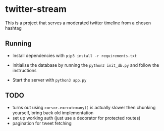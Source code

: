 # twitter-stream

This is a project that serves a moderated twitter timeline from a chosen hashtag

## Running

-   Install dependencies with `pip3 install -r requirements.txt`

-   Initialise the database by running the `python3 init_db.py` and follow the instructions

-   Start the server with `python3 app.py`

## TODO

-   turns out using `cursor.executemany()` is actually slower then chunking yourself, bring back old implementation
-   set up working auth (just use a decorator for protected routes)
-   pagination for tweet fetching
